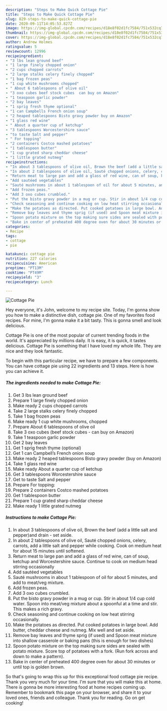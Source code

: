 ```yaml
---
description: "Steps to Make Quick Cottage Pie"
title: "Steps to Make Quick Cottage Pie"
slug: 829-steps-to-make-quick-cottage-pie
date: 2020-09-11T14:05:53.827Z
image: https://img-global.cpcdn.com/recipes/d18e8f02d1fc7584/751x532cq70/cottage-pie-recipe-main-photo.jpg
thumbnail: https://img-global.cpcdn.com/recipes/d18e8f02d1fc7584/751x532cq70/cottage-pie-recipe-main-photo.jpg
cover: https://img-global.cpcdn.com/recipes/d18e8f02d1fc7584/751x532cq70/cottage-pie-recipe-main-photo.jpg
author: Andrew Holmes
ratingvalue: 5
reviewcount: 12996
recipeingredient:
- "3 lbs lean ground beef"
- "1 large finely chopped onion"
- "2 cups chopped carrots"
- "2 large stalks celery finely chopped"
- "1 bag frozen peas"
- "1 cup white mushrooms chopped"
- " About 6 tablespoons of olive oil"
- "3 oxo cubes beef stock cubes  can buy on Amazon"
- "1 teaspoon garlic powder"
- "2 bay leaves"
- "1 sprig fresh thyme optional"
- "1 can Campbells French onion soup"
- "2 heaped tablespoons Bisto gravy powder buy on Amazon"
- "1 glass red wine"
- " About a quarter cup of ketchup"
- "3 tablespoons Worcestershire sauce"
- "to taste Salt and pepper"
- " For topping"
- "2 containers Costco mashed potatoes"
- "1 tablespoon butter"
- "1 cup grated sharp cheddar cheese"
- "1 little grated nutmeg"
recipeinstructions:
- "In about 3 tablespoons of olive oil, Brown the beef (add a little salt and pepper)and drain - set aside."
- "In about 2 tablespoons of olive oil, Sauté chopped onions, celery, carrots, add a little salt and pepper while cooking. Cook on medium heat for about 15 minutes until softened."
- "Return meat to large pan and add a glass of red wine, can of soup, ketchup and Worcestershire sauce. Continue to cook on medium head stirring occasionally"
- "Add sautéed vegetables"
- "Sauté mushrooms in about 1 tablespoon of oil for about 5 minutes, and add to meat/veg mixture."
- "Add frozen peas."
- "Add 3 oxo cubes crumbled."
- "Put the bisto gravy powder in a mug or cup. Stir in about 1/4 cup cold water. Spoon into meat/veg mixture about a spoonful at a time and stir. This makes a rich gravy."
- "Check seasoning and continue cooking on low heat stirring occasionally."
- "Make the potatoes as directed. Put cooked potatoes in large bowl. Add butter, cheddar cheese and nutmeg. Mix well and set aside."
- "Remove bay leaves and thyme sprig (if used) and Spoon meat mixture into shallow casserole or baking pans (this is enough for two dishes)"
- "Spoon potato mixture on the top making sure sides are sealed with potato mixture. Score top of potatoes with a fork. (Run fork across and down to make a pattern)."
- "Bake in center of preheated 400 degree oven for about 30 minutes or until top is golden brown."
categories:
- Recipe
tags:
- cottage
- pie

katakunci: cottage pie 
nutrition: 227 calories
recipecuisine: American
preptime: "PT13M"
cooktime: "PT49M"
recipeyield: "3"
recipecategory: Lunch

---
```



![Cottage Pie](https://img-global.cpcdn.com/recipes/d18e8f02d1fc7584/751x532cq70/cottage-pie-recipe-main-photo.jpg)

Hey everyone, it's John, welcome to my recipe site. Today, I'm gonna show you how to make a distinctive dish, cottage pie. One of my favorites food recipes. For mine, I'm gonna make it a bit tasty. This is gonna smell and look delicious.



Cottage Pie is one of the most popular of current trending foods in the world. It's appreciated by millions daily. It is easy, it is quick, it tastes delicious. Cottage Pie is something that I have loved my whole life. They are nice and they look fantastic.


To begin with this particular recipe, we have to prepare a few components. You can have cottage pie using 22 ingredients and 13 steps. Here is how you can achieve it.

<!--inarticleads1-->

##### The ingredients needed to make Cottage Pie:

1. Get 3 lbs lean ground beef
1. Prepare 1 large finely chopped onion
1. Make ready 2 cups chopped carrots
1. Take 2 large stalks celery finely chopped
1. Take 1 bag frozen peas
1. Make ready 1 cup white mushrooms, chopped
1. Prepare  About 6 tablespoons of olive oil
1. Take 3 oxo cubes (beef stock cubes - can buy on Amazon)
1. Take 1 teaspoon garlic powder
1. Get 2 bay leaves
1. Get 1 sprig fresh thyme (optional)
1. Get 1 can Campbell’s French onion soup
1. Make ready 2 heaped tablespoons Bisto gravy powder (buy on Amazon)
1. Take 1 glass red wine
1. Make ready  About a quarter cup of ketchup
1. Get 3 tablespoons Worcestershire sauce
1. Get to taste Salt and pepper
1. Prepare  For topping:
1. Prepare 2 containers Costco mashed potatoes
1. Get 1 tablespoon butter
1. Prepare 1 cup grated sharp cheddar cheese
1. Make ready 1 little grated nutmeg




<!--inarticleads2-->

##### Instructions to make Cottage Pie:

1. In about 3 tablespoons of olive oil, Brown the beef (add a little salt and pepper)and drain - set aside.
1. In about 2 tablespoons of olive oil, Sauté chopped onions, celery, carrots, add a little salt and pepper while cooking. Cook on medium heat for about 15 minutes until softened.
1. Return meat to large pan and add a glass of red wine, can of soup, ketchup and Worcestershire sauce. Continue to cook on medium head stirring occasionally
1. Add sautéed vegetables
1. Sauté mushrooms in about 1 tablespoon of oil for about 5 minutes, and add to meat/veg mixture.
1. Add frozen peas.
1. Add 3 oxo cubes crumbled.
1. Put the bisto gravy powder in a mug or cup. Stir in about 1/4 cup cold water. Spoon into meat/veg mixture about a spoonful at a time and stir. This makes a rich gravy.
1. Check seasoning and continue cooking on low heat stirring occasionally.
1. Make the potatoes as directed. Put cooked potatoes in large bowl. Add butter, cheddar cheese and nutmeg. Mix well and set aside.
1. Remove bay leaves and thyme sprig (if used) and Spoon meat mixture into shallow casserole or baking pans (this is enough for two dishes)
1. Spoon potato mixture on the top making sure sides are sealed with potato mixture. Score top of potatoes with a fork. (Run fork across and down to make a pattern).
1. Bake in center of preheated 400 degree oven for about 30 minutes or until top is golden brown.




So that's going to wrap this up for this exceptional food cottage pie recipe. Thank you very much for your time. I'm sure that you will make this at home. There is gonna be more interesting food at home recipes coming up. Remember to bookmark this page on your browser, and share it to your loved ones, friends and colleague. Thank you for reading. Go on get cooking!
